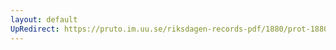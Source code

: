 ```yaml
---
layout: default
UpRedirect: https://pruto.im.uu.se/riksdagen-records-pdf/1880/prot-1880--fk--004/prot-1880--fk--004_001.pdf
---
```

